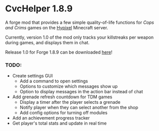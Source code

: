 # CvcHelper 1.8.9
A forge mod that provides a few simple quality-of-life functions for _Cops and Crims_ games on the [Hypixel](hypixel.net) Minecraft server.

Currently, version 1.0 of the mod only tracks your killstreaks per weapon during games, and displays them in chat.

Release 1.0 for Forge 1.8.9 can be downloaded [here](https://github.com/Scribee/CvcHelper/releases/download/v1.0/cvchelper-1.0.jar)!

### TODO:
* Create settings GUI
    * Add a command to open settings
    * Options to customize which messages show up
    * Option to display messages in the action bar instead of chat
* Add grenade refresh countdown for TDM games
    * Display a timer after the player selects a grenade
    * Notify player when they can select another from the shop
    * Add config options for turning off modules
* Add an achievement progress tracker
* Get player's total stats and update in real time

